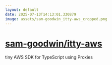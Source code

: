 ```yaml
---
layout: default
date: 2025-07-13T14:13:01.330879
image: assets/sam-goodwin_itty-aws_cropped.png
---
```


# [sam-goodwin/itty-aws](https://github.com/sam-goodwin/itty-aws)

tiny AWS SDK for TypeScript using Proxies

